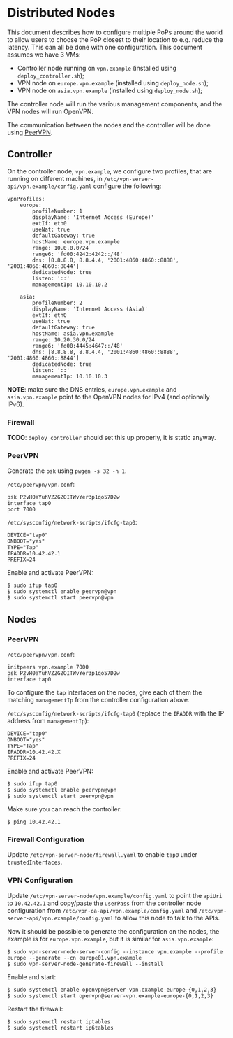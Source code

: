 # Distributed Nodes

This document describes how to configure multiple PoPs around the world to 
allow users to choose the PoP closest to their location to e.g. reduce the 
latency. This can all be done with one configuration. This document assumes
we have 3 VMs:

- Controller node running on `vpn.example` (installed using 
  `deploy_controller.sh`);
- VPN node on `europe.vpn.example` (installed using `deploy_node.sh`);
- VPN node on `asia.vpn.example` (installed using `deploy_node.sh`);

The controller node will run the various management components, and the VPN 
nodes will run OpenVPN.

The communication between the nodes and the controller will be done using 
[PeerVPN](https://peervpn.net/).

## Controller

On the controller node, `vpn.example`, we configure two profiles, that are 
running on different machines, in `/etc/vpn-server-api/vpn.example/config.yaml` 
configure the following:

    vpnProfiles:
        europe:
            profileNumber: 1
            displayName: 'Internet Access (Europe)'
            extIf: eth0
            useNat: true
            defaultGateway: true
            hostName: europe.vpn.example
            range: 10.0.0.0/24
            range6: 'fd00:4242:4242::/48'
            dns: [8.8.8.8, 8.8.4.4, '2001:4860:4860::8888', '2001:4860:4860::8844']
            dedicatedNode: true
            listen: '::'
            managementIp: 10.10.10.2

        asia:
            profileNumber: 2
            displayName: 'Internet Access (Asia)'
            extIf: eth0
            useNat: true
            defaultGateway: true
            hostName: asia.vpn.example
            range: 10.20.30.0/24
            range6: 'fd00:4445:4647::/48'
            dns: [8.8.8.8, 8.8.4.4, '2001:4860:4860::8888', '2001:4860:4860::8844']
            dedicatedNode: true
            listen: '::'
            managementIp: 10.10.10.3

**NOTE**: make sure the DNS entries, `europe.vpn.example` and 
`asia.vpn.example` point to the OpenVPN nodes for IPv4 (and optionally IPv6).

### Firewall

**TODO**: `deploy_controller` should set this up properly, it is static anyway.

### PeerVPN

Generate the `psk` using `pwgen -s 32 -n 1`.

`/etc/peervpn/vpn.conf`:

    psk P2vH0aYuhVZZGZOITWvYer3p1qo57D2w
    interface tap0
    port 7000

`/etc/sysconfig/network-scripts/ifcfg-tap0`:

    DEVICE="tap0"
    ONBOOT="yes"
    TYPE="Tap"
    IPADDR=10.42.42.1
    PREFIX=24

Enable and activate PeerVPN:

    $ sudo ifup tap0
    $ sudo systemctl enable peervpn@vpn
    $ sudo systemctl start peervpn@vpn

## Nodes

### PeerVPN

`/etc/peervpn/vpn.conf`:

    initpeers vpn.example 7000
    psk P2vH0aYuhVZZGZOITWvYer3p1qo57D2w
    interface tap0

To configure the `tap` interfaces on the nodes, give each of them the matching
`managementIp` from the controller configuration above.

`/etc/sysconfig/network-scripts/ifcfg-tap0` (replace the `IPADDR` with the
IP address from `managementIp`):

    DEVICE="tap0"
    ONBOOT="yes"
    TYPE="Tap"
    IPADDR=10.42.42.X
    PREFIX=24

Enable and activate PeerVPN:

    $ sudo ifup tap0
    $ sudo systemctl enable peervpn@vpn
    $ sudo systemctl start peervpn@vpn

Make sure you can reach the controller:

    $ ping 10.42.42.1

### Firewall Configuration

Update `/etc/vpn-server-node/firewall.yaml` to enable `tap0` under 
`trustedInterfaces`.

### VPN Configuration

Update `/etc/vpn-server-node/vpn.example/config.yaml` to point the `apiUri` to 
`10.42.42.1`  and copy/paste the `userPass` from the controller node 
configuration from `/etc/vpn-ca-api/vpn.example/config.yaml` and 
`/etc/vpn-server-api/vpn.example/config.yaml` to allow this node to talk to 
the APIs.

Now it should be possible to generate the configuration on the nodes, the 
example is for `europe.vpn.example`, but it is similar for `asia.vpn.example`:

    $ sudo vpn-server-node-server-config --instance vpn.example --profile europe --generate --cn europe01.vpn.example
    $ sudo vpn-server-node-generate-firewall --install

Enable and start:

    $ sudo systemctl enable openvpn@server-vpn.example-europe-{0,1,2,3}
    $ sudo systemctl start openvpn@server-vpn.example-europe-{0,1,2,3}

Restart the firewall:

    $ sudo systemctl restart iptables
    $ sudo systemctl restart ip6tables

